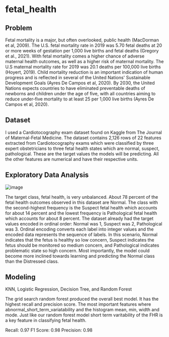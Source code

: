 # fetal_health

## Problem 
Fetal mortality is a major, but often overlooked, public health (MacDorman et al, 2009). The U.S. fetal mortality rate in 2019 was 5.70 fetal deaths at 20 or more weeks of gestation per 1,000 live births and fetal deaths (Gregory et al., 2021). With fetal mortality comes a higher chance of adverse maternal health outcomes, as well as a higher risk of maternal mortality. The U.S maternal mortality rate for 2019 was 20.1 deaths per 100,000 live births (Hoyert, 2019). Child mortality reduction is an important indication of human progress and is reflected in several of the United Nations' Sustainable Development Goals (Ayres De Campos et al, 2020). By 2030, the United Nations expects countries to have eliminated preventable deaths of newborns and children under the age of five, with all countries aiming to reduce under-five mortality to at least 25 per 1,000 live births (Ayres De Campos et al, 2020).

## Dataset
I used a Cardiotocography exam dataset found on Kaggle from The Journal of Maternal-Fetal Medicine. The dataset contains 2,126 rows of 22 features extracted from Cardiotocography exams which were classified by three expert obstetricians to three fetal health states which are normal, suspect, pathological. These are the target values the models will be predicting. All the other features are numerical and have their respective units.

## Exploratory Data Analysis

![image](https://user-images.githubusercontent.com/20906514/157557631-344376f4-c89e-44bb-9914-ffbb7d5efb62.png)

The target class, fetal health, is very unbalanced. About 78 percent of the fetal health outcomes observed in this dataset are Normal. The class with the second-highest frequency is the Suspect fetal health which accounts for about 14 percent and the lowest frequency is Pathological fetal health which accounts for about 8 percent. The dataset already had the target values encoded in ordinal order: Normal was 1, Suspect was 2, Pathological was 3. Ordinal encoding converts each label into integer values and the encoded data represents the sequence of labels. In this scenario, Normal indicates that the fetus is healthy so low concern, Suspect indicates the fetus should be monitored so medium concern, and Pathological indicates problematic state so high concern. Most importantly, the model could become more inclined towards learning and predicting the Normal class than the Distressed class.


## Modeling
KNN, Logistic Regression, Decision Tree, and Random Forest

The grid search random forest produced the overall best model. It has the highest recall and precision score. The most important features where abnormal_short_term_variatability and the histogram mean, min, width and mode. Just like our random forest model short term varitability of the FHR is a key feature in classifying fetal health.

Recall: 0.97
F1 Score: 0.98
Precision: 0.98

